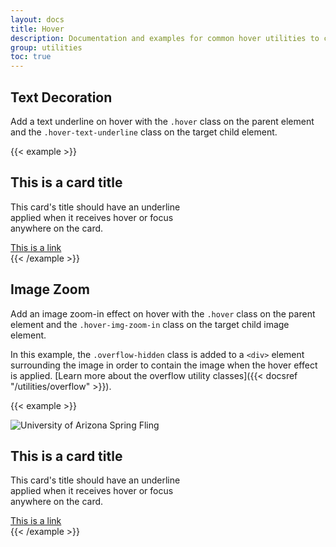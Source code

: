 ```yaml
---
layout: docs
title: Hover
description: Documentation and examples for common hover utilities to control hover effects.
group: utilities
toc: true
---
```


## Text Decoration

Add a text underline on hover with the `.hover` class on the parent element and the `.hover-text-underline` class on the target child element.

{{< example >}}
<div class="card hover" style="width: 18rem;">
  <div class="card-body">
    <h2 class="hover-text-underline card-title mt-0 h4">This is a card title</h2>
    <p>This card's title should have an underline applied when it receives hover or focus anywhere on the card.</p>
    <a class="stretched-link" href="#">This is a link</a>
  </div>
</div>
{{< /example >}}

## Image Zoom

Add an image zoom-in effect on hover with the `.hover` class on the parent element and the `.hover-img-zoom-in` class on the target child image element.

In this example, the `.overflow-hidden` class is added to a `<div>` element surrounding the image in order to contain the image when the hover effect is applied. [Learn more about the overflow utility classes]({{< docsref "/utilities/overflow" >}}).

{{< example >}}
<div class="card bg-warm-gray hover" style="width: 18rem;">
  <div class="overflow-hidden">
    <img class="hover-img-zoom-in card-img" src="{{< docsref `/assets/img/photo-gallery-demo/gallery-img-2.jpg` >}}" alt="University of Arizona Spring Fling" title="">
  </div>
  <div class="card-body">
    <h2 class="hover-text-underline card-title mt-0 h4">This is a card title</h2>
    <p>This card's title should have an underline applied when it receives hover or focus anywhere on the card.</p>
    <a class="stretched-link" href="#">This is a link</a>
  </div>
</div>
{{< /example >}}

